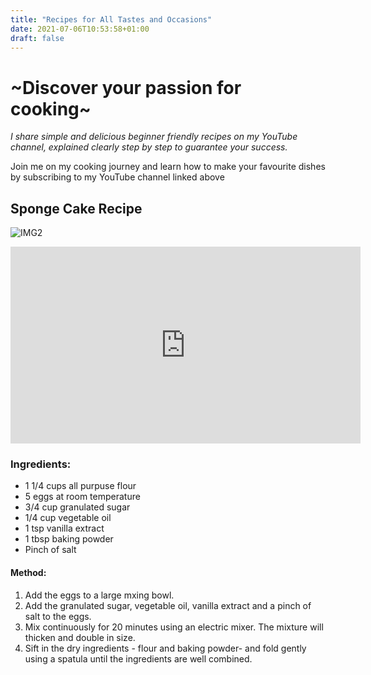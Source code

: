 ```yaml
---
title: "Recipes for All Tastes and Occasions"
date: 2021-07-06T10:53:58+01:00
draft: false
---
```


# ~Discover your passion for cooking~

*I share simple and delicious beginner friendly recipes on my YouTube channel, explained clearly step by step to guarantee your success.*

Join me on my cooking journey and learn how to make your favourite dishes by subscribing to my YouTube channel linked above

## Sponge Cake Recipe
![IMG2](IMG2.jpg)

<iframe width="560" height="315" src="https://www.youtube.com/embed/AugcYaGtmGA" title="YouTube video player" frameborder="0" allow="accelerometer; autoplay; clipboard-write; encrypted-media; gyroscope; picture-in-picture" allowfullscreen></iframe>

### Ingredients:
- 1 1/4 cups all purpuse flour
- 5 eggs at room temperature
- 3/4 cup granulated sugar
- 1/4 cup vegetable oil
- 1 tsp vanilla extract
- 1 tbsp baking powder
- Pinch of salt

#### Method:
1. Add the eggs to a large mxing bowl.
2. Add the granulated sugar, vegetable oil, vanilla extract and a pinch of salt to the eggs.
3. Mix continuously for 20 minutes using an electric mixer. The mixture will thicken and double in size.
4. Sift in the dry ingredients - flour and baking powder- and fold gently using a spatula until the ingredients are well combined.